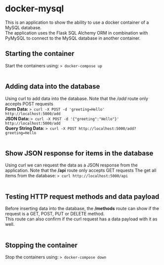 # docker-mysql
This is an application to show the ability to use a docker container of a MySQL database.  
The application uses the Flask SQL Alchemy ORM in combination with PyMySQL to connect to the MySQL database in another container.
<br />
## Starting the container
Start the containers using: `> docker-compose up`  
<br />
## Adding data into the database
Using curl to add data into the database. Note that the */add* route only accepts POST requests  
**Form Data:** `> curl -X POST -d 'greeting=Hello' http://localhost:5000/add`  
**JSON Data:** `> curl -X POST -d '{"greeting":"Hello"}' http://localhost:5000/add`  
**Query String Data:** `> curl -X POST http://localhost:5000/add?greeting=Hello`  
<br />
## Show JSON response for items in the database
Using curl we can request the data as a JSON response from the application. Note that the **/api** route only accepts GET requests
The get all items from the database: `> curl http://localhost:5000/api`  
<br />
## Testing HTTP request methods and data payload
Before inserting data into the database, the **/methods** route can show if the request is a GET, POST, PUT or DELETE method.  
This route can also confirm if the curl request has a data payload with it as well.  
<br />
## Stopping the container
Stop the containers using: `> docker-compose down`


